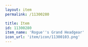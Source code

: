 ```yaml
---
layout: item
permalink: /11300280

title: Item
id: 11300280
item_name: 'Rogue''s Grand Headgear'
icon_url: 'item/icon/11300103.png'
---
```

